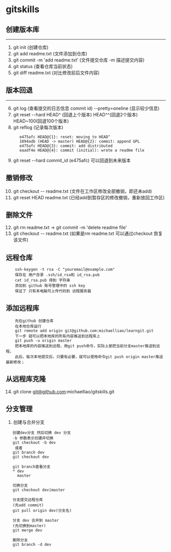 # gitskills

## 创建版本库
--------------------------------------------------

1. git init (创建仓库)
2. git add readme.txt (文件添加到仓库)
3. git commit -m 'add readme.txt' (文件提交仓库 -m 描述提交内容)
4. git status (查看仓库当前状态)
5. git diff readme.txt (对比修改前后文件内容)

## 版本回退
--------------------------------------------------
6. git log (查看提交的日志信息 commit id) --pretty=oneline (显示较少信息) 
7. git reset --hard HEAD^ (回退上个版本)  HEAD^^(回退2个版本) HEAD~100(回退100个版本) 
8. git reflog (记录每次版本)
``` $ git reflog
      e475afc HEAD@{1}: reset: moving to HEAD^
      1094adb (HEAD -> master) HEAD@{2}: commit: append GPL
      e475afc HEAD@{3}: commit: add distributed
      eaadf4e HEAD@{4}: commit (initial): wrote a readme file
```
9. git reset --hard commit_id (e475afc) 可以回退到未来版本

## 撤销修改

10. git checkout -- readme.txt (文件在工作区修改全部撤销，即还未add)
11. git reset HEAD readme.txt (已经add到暂存区的修改撤销，重新放回工作区)


## 删除文件
12. git rm readme.txt -> git commit -m 'delete readme file'
13. git checkout -- readme.txt (如果是rm readme.txt 可以通过checkout 恢复该文件)

## 远程仓库
``` 创建ssh key 
    ssh-keygen -t rsa -C "youremail@example.com"
	保存在 用户目录 .ssh/id_rsa和 id_rsa.pub
	cat id_rsa.pub 得到 字符串
	添加到 github 账号管理中的 ssh key
	保证了 只有本电脑可上传代码到 远程服务器
```

## 添加远程库
```
    先在github 创建仓库
    在本地仓库运行
	git remote add origin git@github.com:michaelliao/learngit.git
	下一步 就可以把本地库的所有内容推送到远程库上
	git push -u origin master
	把本地库的内容推送到远程，用git push命令，实际上是把当前分支master推送到远程。
    此后，每次本地提交后，只要有必要，就可以使用命令git push origin master推送最新修改；
```
## 从远程库克隆
14. git clone git@github.com:michaelliao/gitskills.git


## 分支管理
1. 创建与合并分支

```  
   创建dev分支 然后切换 dev 分支
   -b 参数表示创建并切换
   git checkout -b dev
	或者
   git branch dev
   git checkout dev
   
   git branch查看分支   
   * dev
     master
   
   切换分支 
   git checkout dev|master
   
   分支提交远程仓库
   (先add commit)
   git pull origin dev(分支名)
   
   分支 dev 合并到 master
   (先切换到master)
   git merge dev
   
   删除分支
   git branch -d dev
  
```